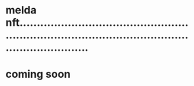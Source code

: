 # melda nft..............................................................................................................................
# coming soon
